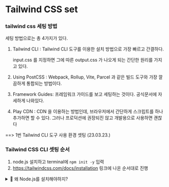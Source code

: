 # Tailwind CSS  set

### tailwind css 세팅 방법
세팅 방법으로는 총 4가지가 있다.

1. Tailwind CLI : Tailwind CLI 도구를 이용한 설치 방법으로 가장 빠르고 간결하다. 

    input.css 를 지정하면 그에 따른 output.css 가 나오게 되는 간단한 원리를 가지고 있다.
2. Using PostCSS : Webpack, Rollup, Vite, Parcel 과 같은 빌드 도구와 가장 깔끔하게 통합되는 방법이다.
3. Framework Guides: 프레임워크 가이드를 보고 세팅하는 것이다. 공식문서에 자세하게 나와있다.
4. Play CDN : CDN 을 이용하는 방법인데, 브라우저에서 간단하게 스크립트를 하나 추가하면 할 수 있다. 그러나 프로덕션에 권장되진 않고 개발용으로 사용하면 괜찮다

==> 1번 Tailwind CLI 도구 사용 환경 셋팅 (23.03.23.)


### Tailwind CSS CLI 셋팅 순서
1. node.js 설치하고 terminal에 ` npm init -y ` 입력
2. https://tailwindcss.com/docs/installation
링크에 나온 순서대로 진행

<details>
<summary>🧐 왜 Node.js를 설치해야하지?</summary>
<div markdown="1">

### 다음은 공식문서에서 소개한 node.js이다.

> Node.js는 Chrome V8 JavaScript 엔진으로 빌드된 JavaScript 런타임이다.

여기서 런타임이란 프로그래밍 언어가 구동되는 환경을 말한다. Javascript의 런타임은 Web Browser와 Node.js로 구성되어있다.

Node.js는 비동기 이벤트 기반(event-driven: 이벤트 호출에 따라 동작한다는 뜻), Non-Blocking I/O 모델을 사용해 가볍고 효율적이다. 때문에 비동기식 프로그래밍이 가능해서 I/O 부하가 심한 대규모 서비스를 개발하기 적합하다.

> 정리: Node.js는 백앤드 또는 웹 서버가 아니라 자바스크립트 실행 환경이다!

예전에는 자바스크립트 런타임이 브라우저 밖에 존재하지 않았는데, 그렇다면 Node.js는 어떠한 필요성에 의해 생기게 된 것일까?!

### 노드 탄생 배경
https://www.youtube.com/watch?v=EeYvFl7li9E
노드는 2009년 위 영상 속 Ryan Dhal이 고안해 낸 언어이다.

JSP나 PHP 언어로 웹 어플리케이션을 개발하면 이는 일반적으로 아파치와 같은 웹 서버에서 동작한다. 아파치는 쓰레드를 이용하여 다음과 같이 비동기를 처리한다.

어떤 클라이언트가 웹 서버에 연결을 요청
일정한 메모리 공간을 사용하여 새로운 쓰레드를 생성
아파치는 연결마다 쓰레드를 사용하므로 동시 연결이 많아질수록 메모리를 엄청 많이 사용할 수 밖에 없다. 따라서 더 많은 서버를 추가해야하고, 이는 단순 서버 비용 뿐만 아니라 운영 등에 발생하는 트래픽 비용, 인건비 등 여러 비용을 더하는 문제를 발생시킨다. 추가로, 여러 대의 서버를 사용하더라도 사용자 입장에서는 마치 하나의 서버에 접속하는 것과 같은 효과를 주어야 하기 때문에 모든 서버는 같은 데이터를 동기화해야 한다는 문제를 발생시키기도 한다.

바로 노드가, 이런 현실적인 문제를 해결하기 위해 등장했다.

### frontend에서 node.js?
npm으로 설치하는 모든 CLI(Babel, webpack, 걸프, CRA, Vue-CLI 등등)는 Node.js를 이용한다고 보면 된다.

[출처 바로가기](https://velog.io/@syoung125/%EA%B0%9C%EB%85%90%EA%B3%B5%EB%B6%80-2.-Node.js%EA%B0%80-%EB%AD%98%EA%B9%8C-package.json-npm-)
</div>
</details>